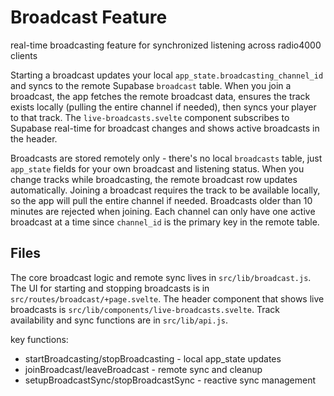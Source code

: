 # Broadcast Feature

real-time broadcasting feature for synchronized listening across radio4000 clients

Starting a broadcast updates your local `app_state.broadcasting_channel_id` and syncs to the remote Supabase `broadcast` table. When you join a broadcast, the app fetches the remote broadcast data, ensures the track exists locally (pulling the entire channel if needed), then syncs your player to that track. The `live-broadcasts.svelte` component subscribes to Supabase real-time for broadcast changes and shows active broadcasts in the header.

Broadcasts are stored remotely only - there's no local `broadcasts` table, just `app_state` fields for your own broadcast and listening status. When you change tracks while broadcasting, the remote broadcast row updates automatically. Joining a broadcast requires the track to be available locally, so the app will pull the entire channel if needed. Broadcasts older than 10 minutes are rejected when joining. Each channel can only have one active broadcast at a time since `channel_id` is the primary key in the remote table.

## Files

The core broadcast logic and remote sync lives in `src/lib/broadcast.js`. The UI for starting and stopping broadcasts is in `src/routes/broadcast/+page.svelte`. The header component that shows live broadcasts is `src/lib/components/live-broadcasts.svelte`. Track availability and sync functions are in `src/lib/api.js`.

key functions:

- startBroadcasting/stopBroadcasting - local app_state updates
- joinBroadcast/leaveBroadcast - remote sync and cleanup
- setupBroadcastSync/stopBroadcastSync - reactive sync management
